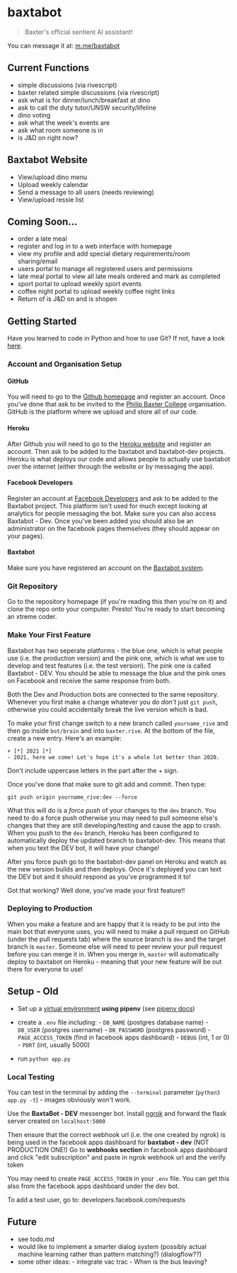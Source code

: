 # baxtabot

> Baxter's official sentient AI assistant!

You can message it at: [m.me/baxtabot](https://m.me/baxtabot)

## Current Functions

- simple discussions (via rivescript)
- baxter related simple discussions (via rivescript)
- ask what is for dinner/lunch/breakfast at dino
- ask to call the duty tutor/UNSW security/lifeline
- dino voting
- ask what the week's events are
- ask what room someone is in
- is J&D on right now?

## Baxtabot Website

- View/upload dino menu
- Upload weekly calendar
- Send a message to all users (needs reviewing)
- View/upload ressie list

## Coming Soon...

- order a late meal
- register and log in to a web interface with homepage
- view my profile and add special dietary requirements/room sharing/email
- users portal to manage all registered users and permissions
- late meal portal to view all late meals ordered and mark as completed
- sport portal to upload weekly sport events
- coffee night portal to upload weekly coffee night links
- Return of is J&D on and is shopen

## Getting Started

Have you learned to code in Python and how to use Git? If not, have a look [here](pythontutorial.md).

### Account and Organisation Setup

#### GitHub

You will need to go to the [Github homepage](https://github.com/) and register an account. Once you've done that ask to be invited to the [Philip  Baxter College](https://github.com/Baxter-College/) organisation. GitHub is the platform where we upload and store all of our code. 

#### Heroku

After Github you will need to go to the [Heroku website](https://id.heroku.com/login) and register an account. Then ask to be added to the baxtabot and baxtabot-dev projects. Heroku is what deploys our code and allows people to actually use baxtabot over the internet (either through the website or by messaging the app).

#### Facebook Developers

Register an account at [Facebook Developers](https://developers.facebook.com) and ask to be added to the Baxtabot project. This platform isn't used for much except looking at analytics for people messaging the bot. Make sure you can also access Baxtabot - Dev. Once you've been added you should also be an administrator on the facebook pages themselves (they should appear on your pages).

#### Baxtabot

Make sure you have registered an account on the [Baxtabot system](http://baxtabot.herokuapp.com). 

### Git Repository

Go to the repository homepage (if you're reading this then you're on it) and clone the repo onto your computer. Presto! You're ready to start becoming an xtreme coder.

### Make Your First Feature

Baxtabot has two seperate platforms - the blue one, which is what people use (i.e. the production version) and the pink one, which is what we use to develop and test features (i.e. the test version). The pink one is called Baxtabot - DEV. You should be able to message the blue and the pink ones on Facebook and receive the same response from both. 

Both the Dev and Production bots are connected to the same repository. Whenever you first make a change whatever you do *don't* just `git push`, otherwise you could accidentally break the live version which is bad.

To make your first change switch to a new branch called `yourname_rive` and then go inside `bot/brain` and into `baxter.rive`. At the bottom of the file, create a new entry. Here's an example:

```
+ [*] 2021 [*]
- 2021, here we come! Let's hope it's a whole lot better than 2020.
```

Don't include uppercase letters in the part after the + sign.

Once you've done that make sure to git add and commit. Then type:

```
git push origin yourname_rive:dev --force
```

What this will do is a *force push* of your changes to the `dev` branch. You need to do a force push otherwise you may need to pull someone else's changes that they are still developing/testing and cause the app to crash. When you push to the `dev` branch, Heroku has been configured to automatically deploy the updated branch to baxtabot-dev. This means that when you text the DEV bot, it will have your change!

After you force push go to the baxtabot-dev panel on Heroku and watch as the new version builds and then deploys. Once it's deployed you can text the DEV bot and it should respond as you've programmed it to!

Got that working? Well done, you've made your first feature!!

### Deploying to Production

When you make a feature and are happy that it is ready to be put into the main bot that everyone uses, you will need to make a pull request on GitHub (under the pull requests tab) where the source branch is `dev` and the target branch is `master`. Someone else will need to peer review your pull request before you can merge it in. When you merge in, `master` will automatically deploy to baxtabot on Heroku - meaning that your new feature will be out there for everyone to use!

## Setup - Old

- Set up a [virtual environment](https://docs.python-guide.org/dev/virtualenvs/) **using pipenv** (see [pipenv docs](https://docs.pipenv.org/))

- create a `.env` file including: - `DB_NAME` (postgres database name) - `DB_USER` (postgres username) - `DB_PASSWORD` (postgres password) - `PAGE_ACCESS_TOKEN` (find in facebook apps dashboard) - `DEBUG` (int, 1 or 0) - `PORT` (int, usually 5000)

- run `python app.py`

### Local Testing

You can test in the terminal by adding the `--terminal` parameter (`python3 app.py -t`) - images obviously won't work.

Use the **BaxtaBot - DEV** messenger bot. Install [ngrok](https://ngrok.com/) and forward the flask server created on `localhost:5000`

Then ensure that the correct webhook url (i.e. the one created by ngrok) is being used in the facebook apps dashboard for **baxtabot - dev** (NOT PRODUCTION ONE!)
Go to **webhooks section** in facebook apps dashboard and click "edit subscription" and paste in ngrok webhook url and the verify token

You may need to create `PAGE_ACCESS_TOKEN` in your `.env` file. You can get this also from the facebook apps dashboard under the dev bot.

To add a test user, go to: developers.facebook.com/requests

## Future

- see todo.md
- would like to implement a smarter dialog system (possibly actual machine learning rather than pattern matching?) (dialogflow??)
- some other ideas: - integrate vac trac - When is the bus leaving?
